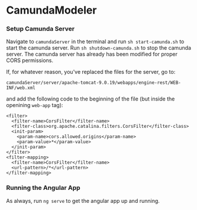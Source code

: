 # CamundaModeler

### Setup Camunda Server
Navigate to `camundaServer` in the terminal and run `sh start-camunda.sh` to start the camunda server. 
Run `sh shutdown-camunda.sh` to stop the camunda server.
The camunda server has already has been modified for proper CORS permissions.

If, for whatever reason, you've replaced the files for the server, go to: 

`camundaServer/server/apache-tomcat-9.0.19/webapps/engine-rest/WEB-INF/web.xml`

and add the following code to the beginning of the file (but inside the openining `web-app` tag):

```
<filter>
  <filter-name>CorsFilter</filter-name>
  <filter-class>org.apache.catalina.filters.CorsFilter</filter-class>    
  <init-param>
    <param-name>cors.allowed.origins</param-name>
    <param-value>*</param-value>
  </init-param>
</filter>
<filter-mapping>
  <filter-name>CorsFilter</filter-name>
  <url-pattern>/*</url-pattern>
</filter-mapping>
```  

### Running the Angular App

As always, run `ng serve` to get the angular app up and running.
